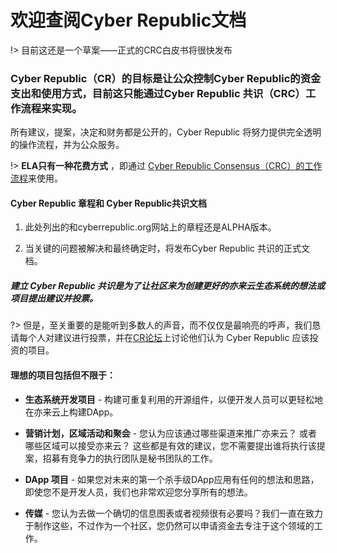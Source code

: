 
# 欢迎查阅Cyber Republic文档

!> 目前这还是一个草案——正式的CRC白皮书将很快发布

### Cyber Republic（CR）的目标是让公众控制Cyber Republic的资金支出和使用方式，目前这只能通过Cyber Republic 共识（CRC）工作流程来实现。

所有建议，提案，决定和财务都是公开的，Cyber Republic 将努力提供完全透明的操作流程，并为公众服务。

!> **ELA只有一种花费方式** ，即通过 [Cyber Republic Consensus（CRC）的工作流程](/overview/crc.md)来使用。

#### Cyber Republic 章程和 Cyber Republic共识文档

1. 此处列出的和cyberrepublic.org网站上的章程还是ALPHA版本。

2. 当关键的问题被解决和最终确定时，将发布Cyber Republic 共识的正式文档。

##### 建立 Cyber Republic 共识是为了让社区来为创建更好的亦来云生态系统的想法或项目提出建议并投票。

?> 但是，至关重要的是能听到多数人的声音，而不仅仅是最响亮的呼声，我们恳请每个人对建议进行投票，并在[CR论坛](https://forum.cyberrepublic.org)上讨论他们认为 Cyber Republic 应该投资的项目。

#### 理想的项目包括但不限于：

- **生态系统开发项目** - 构建可重复利用的开源组件，以便开发人员可以更轻松地在亦来云上构建DApp。

- **营销计划，区域活动和聚会** - 您认为应该通过哪些渠道来推广亦来云？ 或者哪些区域可以接受亦来云？ 这些都是有效的建议，您不需要提出谁将执行该提案，招募有竞争力的执行团队是秘书团队的工作。

- **DApp 项目** - 如果您对未来的第一个杀手级DApp应用有任何的想法和思路，即使您不是开发人员，我们也非常欢迎您分享所有的想法。

- **传媒** - 您认为去做一个确切的信息图表或者视频很有必要吗？我们一直在致力于制作这些，不过作为一个社区，您仍然可以申请资金去专注于这个领域的工作。


